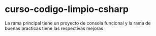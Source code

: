 # curso-codigo-limpio-csharp
La rama principal tiene un proyecto de consola funcional y la rama de buenas practicas tiene las respectivas mejoras
